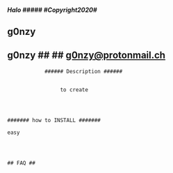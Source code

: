 


##### Halo #####   #Copyright2020#

## g0nzy ##  

## g0nzy ## ## g0nzy@protonmail.ch ##

                ###### Description ######

            
                     to create




    ####### how to INSTALL #######

    easy




    ## FAQ ##

        